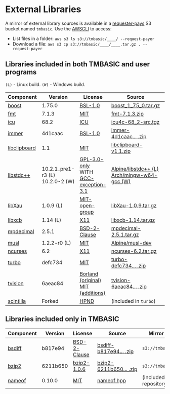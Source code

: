 # External Libraries

A mirror of external library sources is available in a [requester-pays](https://docs.aws.amazon.com/AmazonS3/latest/userguide/RequesterPaysBuckets.html) S3 bucket named `tmbasic`. Use the [AWSCLI](https://aws.amazon.com/cli/) to access:

- List files in a folder: `aws s3 ls s3://tmbasic/____/ --request-payer`
- Download a file: `aws s3 cp s3://tmbasic/____/____.tar.gz . --request-payer`

## Libraries included in both TMBASIC and user programs

`(L)` - Linux build.
`(W)` - Windows build.

Component | Version | License | Source | Mirror directory
-- | -- | -- | -- | --
[boost](https://www.boost.org/) | 1.75.0 | [BSL-1.0](https://github.com/electroly/tmbasic/blob/master/ext/boost/LICENSE_1_0.txt) | [boost_1_75_0.tar.gz](https://dl.bintray.com/boostorg/release/1.75.0/source/boost_1_75_0.tar.gz) | `s3://tmbasic/boost/`
[fmt](https://github.com/fmtlib/fmt) | 7.1.3 | [MIT](https://github.com/electroly/tmbasic/blob/master/ext/fmt/LICENSE.rst) | [fmt-7.1.3.zip](https://github.com/fmtlib/fmt/releases/download/7.1.3/fmt-7.1.3.zip) | `s3://tmbasic/fmt/`
[icu](http://site.icu-project.org/) | 68.2 | [ICU](https://github.com/electroly/tmbasic/blob/master/ext/icu/LICENSE) | [icu4c-68_2-src.tgz](https://github.com/unicode-org/icu/releases/download/release-68-2/icu4c-68_2-src.tgz) | `s3://tmbasic/icu/`
[immer](https://github.com/arximboldi/immer) | 4d1caac | [BSL-1.0](https://github.com/electroly/tmbasic/blob/master/ext/immer/LICENSE) | [immer-4d1caac...&nbsp;.zip](https://github.com/arximboldi/immer/archive/4d1caac17daaea58b949e30c6b1d5d5b88a3b78e.zip) | `s3://tmbasic/immer/`
[libclipboard](https://github.com/jtanx/libclipboard) | 1.1 | [MIT](https://github.com/electroly/tmbasic/blob/master/ext/libclipboard/LICENSE) | [libclipboard-v1.1.zip](https://github.com/jtanx/libclipboard/archive/refs/tags/v1.1.zip) | `s3://tmbasic/libclipboard/`
[libstdc++](https://gcc.gnu.org/onlinedocs/libstdc++/) | 10.2.1_pre1-r3&nbsp;(L)<br>10.2.0-2&nbsp;(W) | [GPL-3.0-only](https://github.com/electroly/tmbasic/blob/master/ext/gcc/GPL-3)<br>WITH [GCC-exception-3.1](https://github.com/electroly/tmbasic/blob/master/ext/gcc/copyright) | [Alpine/libstdc++&nbsp;(L)](https://pkgs.alpinelinux.org/packages?name=libstdc%2B%2B&branch=edge)<br>[Arch/mingw-w64-gcc&nbsp;(W)](https://archlinux.org/packages/community/x86_64/mingw-w64-gcc/) | &mdash;
[libXau](https://gitlab.freedesktop.org/xorg/lib/libxau) | 1.0.9 (L) | [MIT-open-group](https://github.com/electroly/tmbasic/blob/master/ext/libXau/COPYING) | [libXau-1.0.9.tar.gz](https://xorg.freedesktop.org/archive/individual/lib/libXau-1.0.9.tar.gz) | `s3://tmbasic/libXau/`
[libxcb](https://xcb.freedesktop.org/) | 1.14 (L) | [X11](https://github.com/electroly/tmbasic/blob/master/ext/libxcb/COPYING) | [libxcb-1.14.tar.gz](https://xorg.freedesktop.org/archive/individual/lib/libxcb-1.14.tar.gz) | `s3://tmbasic/libxcb/`
[mpdecimal](https://www.bytereef.org/mpdecimal/) | 2.5.1 | [BSD-2-Clause](https://github.com/electroly/tmbasic/blob/master/ext/mpdecimal/LICENSE.txt) | [mpdecimal-2.5.1.tar.gz](https://www.bytereef.org/software/mpdecimal/releases/mpdecimal-2.5.1.tar.gz) | `s3://tmbasic/mpdecimal/`
[musl](https://musl.libc.org/) | 1.2.2-r0 (L) | [MIT](https://github.com/electroly/tmbasic/blob/master/ext/musl/COPYRIGHT) | [Alpine/musl-dev](https://pkgs.alpinelinux.org/packages?name=musl-dev) | &mdash;
[ncurses](https://invisible-island.net/ncurses/) | 6.2 | [X11](https://github.com/electroly/tmbasic/blob/master/ext/ncurses/COPYING) | [ncurses-6.2.tar.gz](https://invisible-mirror.net/archives/ncurses/ncurses-6.2.tar.gz) | `s3://tmbasic/ncurses/`
[turbo](https://github.com/magiblot/turbo) | defc734 | [MIT](https://github.com/electroly/tmbasic/blob/master/ext/turbo/COPYRIGHT) | [turbo-defc734...&nbsp;.zip](https://github.com/magiblot/turbo/archive/defc734d2621052806a4fa3510a91a8453895208.zip) | `s3://tmbasic/turbo/`
[tvision](https://github.com/magiblot/tvision) | 6aeac84 | [Borland (original)<br>MIT (additions)](https://github.com/electroly/tmbasic/blob/master/ext/tvision/COPYRIGHT) | [tvision-6aeac84...&nbsp;.zip](https://github.com/magiblot/tvision/archive/6aeac843a1d21205461c13a2c536d3c4d012e053.zip) | `s3://tmbasic/tvision/`
[scintilla](https://www.scintilla.org/) | Forked | [HPND](https://github.com/electroly/tmbasic/blob/master/ext/scintilla/License.txt) | (included in `turbo`) | &mdash;

## Libraries included only in TMBASIC

Component | Version | License | Source | Mirror directory
-- | -- | -- | -- | --
[bsdiff](https://github.com/mendsley/bsdiff) | b817e94 | [BSD-2-Clause](https://github.com/electroly/tmbasic/blob/master/ext/bsdiff/LICENSE) | [bsdiff-b817e94...&nbsp;.zip](https://github.com/mendsley/bsdiff/archive/b817e9491cf7b8699c8462ef9e2657ca4ccd7667.zip) | `s3://tmbasic/bsdiff/`
[bzip2](https://gitlab.com/federicomenaquintero/bzip2) | 6211b650 | [bzip2-1.0.6](https://github.com/electroly/tmbasic/blob/master/ext/bzip2/COPYING) | [bzip2-6211b650...&nbsp;.zip](https://gitlab.com/federicomenaquintero/bzip2/-/archive/6211b6500c8bec13a17707440d3a84ca8b34eed5/bzip2-6211b6500c8bec13a17707440d3a84ca8b34eed5.zip) | `s3://tmbasic/bzip2/`
[nameof](https://github.com/Neargye/nameof) | 0.10.0 | [MIT](https://github.com/electroly/tmbasic/blob/master/ext/nameof/LICENSE.txt) | [nameof.hpp](https://github.com/Neargye/nameof/releases/download/v0.10.0/nameof.hpp) | (included in this repository)

